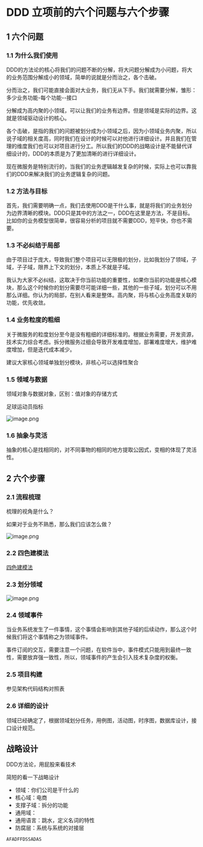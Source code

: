 # DDD 立项前的六个问题与六个步骤

## 1 六个问题

### 1.1 为什么我们使用

DDD的方法论的核心将我们的问题不断的分解，将大问题分解成为小问题，将大的业务范围分解成小的领域，简单的说就是分而治之，各个击破。

分而治之，我们可能直接会面对大业务，我们无从下手。我们就需要分解，雏形：多少业务功能-每个功能--接口

分解成为高内聚的小领域，可以让我们的业务有边界。但是领域是实际的边界。这就是领域驱动设计的核心。

各个击破，是指的我们的问题被划分成为小领域之后，因为小领域业务内聚，所以说子域的相关度高，同时我们在设计的时候可以对他进行详细设计。并且我们在管理的维度我们也可以对项目进行分工。所以我们的DDD的战略设计是不能替代详细设计的，DDD的本质是为了更加清晰的进行详细设计。

现在微服务是特别流行的，当我们的业务逻辑越发复杂的时候，实际上也可以靠我们的DDD来解决我们的业务逻辑复杂的问题。

### 1.2 方法与目标

首先，我们需要明确一点，我们去使用DDD是干什么事，就是将我们的业务划分为边界清晰的模块。DDD只是其中的方法之一，DDD在这里是方法，不是目标。比如你的业务模型很简单，很容易分析的项目就不需要DDD，短平快，你也不需要。

### 1.3 不必纠结于局部

由于项目过于庞大，导致我们整个项目可以无限极的划分，比如我划分了领域，子域，子子域，限界上下文的划分，本质上不就是子域。

我认为大家不必纠结，这取决于你当前功能的重要性，如果你当前的功能是核心模块，那么这个时候你的划分需要尽可能详细一些，其他的一些子域，划分可以不用那么详细。你认为的局部，在别人看来是整体。高内聚，将与核心业务高度关联的功能，优先收敛。

### 1.4 业务粒度的粗细

关于微服务的粒度划分至今是没有粗细的详细标准的。根据业务需要，开发资源，技术实力综合考虑。拆分微服务过细会导致开发难度增加，部署难度增大，维护难度增加，但是迭代成本减少。

建议大家核心领域单独划分模块，非核心可以选择性聚合

### 1.5 领域与数据

领域对象与数据对象，区别：值对象的存储方式

足球运动员指标

![image.png](https://fynotefile.oss-cn-zhangjiakou.aliyuncs.com/fynote/1463/1645535387000/57c55475a03b4683a5c824ce376bff21.png)

### 1.6 抽象与灵活

抽象的核心是找相同的，对不同事物的相同的地方提取公因式，变相的体现了灵活性。

## 2 六个步骤

### 2.1 流程梳理

梳理的视角是什么？

如果对于业务不熟悉，那么我们应该怎么做？

![image.png](https://fynotefile.oss-cn-zhangjiakou.aliyuncs.com/fynote/1463/1645535387000/cecd0f4923da4b358a10b214fd879242.png)

### 2.2 四色建模法

[四色建模法](ModelingMethods/ModelingInColor.md)

### 2.3 划分领域

![image.png](https://fynotefile.oss-cn-zhangjiakou.aliyuncs.com/fynote/1463/1645535387000/bba4cc81a1ab4921a2958e117c0eddb9.png)

### 2.4 领域事件

当业务系统发生了一件事情，这个事情会影响到其他子域的后续动作，那么这个时候我们将这个事情称之为领域事件。

事件订阅的交互，需要注意一个问题，在软件当中，事件模式只能用到最终一致性，需要放弃强一致性，所以，领域事件的产生会引入技术复杂度的权衡。

### 2.5 项目构建

参见架构代码结构对照表

### 2.6 详细的设计

领域已经确定了，根据领域划分任务，用例图，活动图，时序图，数据库设计，接口设计规范。

## 战略设计

DDD方法论，用屁股来看技术

简短的看一下战略设计

* 领域：你们公司是干什么的
* 核心域：电商
* 支撑子域：拆分的功能
* 通用域：
* 通用语言：跳水，定义名词的特性
* 防腐层：系统与系统的对接层

```java
AFADFFDSSADAS
```
